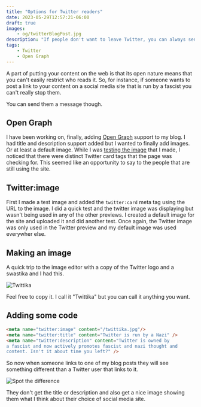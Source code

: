 ```yaml
---
title: "Options for Twitter readers"
date: 2023-05-29T12:57:21-06:00
draft: true
images:
    - og/twitterBlogPost.jpg
description: "If people don't want to leave Twitter, you can always send them a message using Open Graph."
tags:
    - Twitter
    - Open Graph
---
```


A part of putting your content on the web is that its open nature means that you can't easily restrict who reads it. So, for instance, if someone wants to post a link to your content on a social media site that is run by a fascist you can't really stop them.

You can send them a message though.

## Open Graph

I have been working on, finally, adding [Open Graph](https://ogp.me/) support to my blog. I had title and description support added but I wanted to finally add images. Or at least a default image.  While I was [testing the image](https://opengraph.dev/) that I made, I noticed that there were distinct Twitter card tags that the page was checking for. This seemed like an opportunity to say to the people that are still using the site.

## Twitter:image

First I made a test image and added the `twitter:card` meta tag using the URL to the image. I did a quick test and the twitter image was displaying but wasn't being used in any of the other previews. I created a default image for the site and uploaded it and did another test. Once again, the Twitter image was only used in the Twitter preview and my default image was used everywher else.

## Making an image

A quick trip to the image editor with a copy of the Twitter logo and a swastika and I had this. 

![Twittika](/og/twittika.jpg)

Feel free to copy it. I call it "Twittika" but you can call it anything you want. 

## Adding some code

```html
<meta name="twitter:image" content="/twittika.jpg"/>
<meta name="twitter:title" content="Twitter is run by a Nazi" />
<meta name="twitter:description" content="Twitter is owned by 
a fascist and now actively promotes fascist and nazi thought and 
content. Isn't it about time you left?" />
```

So now when someone links to one of my blog posts they will see something different than a Twitter user that links to it.

![Spot the difference](/images/twitterOptions.jpg)

They don't get the title or description and also get a nice image showing them what I think about their choice of social media site.



 